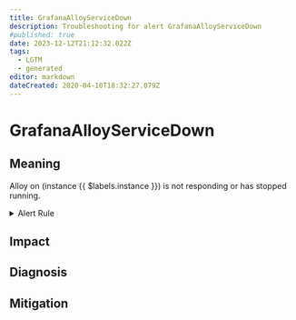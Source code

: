 ```yaml
---
title: GrafanaAlloyServiceDown
description: Troubleshooting for alert GrafanaAlloyServiceDown
#published: true
date: 2023-12-12T21:12:32.022Z
tags: 
  - LGTM
  - generated
editor: markdown
dateCreated: 2020-04-10T18:32:27.079Z
---
```


# GrafanaAlloyServiceDown

## Meaning
[//]: # "Short paragraph that explains what the alert means"
Alloy on (instance {{ $labels.instance }}) is not responding or has stopped running.

<details>
  <summary>Alert Rule</summary>

{{% rule "grafana-alloy/grafana-alloy-internal.yml" "GrafanaAlloyServiceDown" %}}

{{% comment %}}

```yaml
alert: GrafanaAlloyServiceDown
expr: 'count by (instance) (alloy_build_info) unless count by (instance) (alloy_build_info offset 2m)  '
for: 0m
labels:
    severity: critical
annotations:
    summary: Grafana Alloy service down (instance {{ $labels.instance }})
    description: |-
        Alloy on (instance {{ $labels.instance }}) is not responding or has stopped running.
          VALUE = {{ $value }}
          LABELS = {{ $labels }}
    runbook: https://github.com/srerun/prometheus-alerts/blob/main/content/runbooks/grafana-alloy-internal/GrafanaAlloyServiceDown.md

```

{{% /comment %}}

</details>


## Impact
[//]: # "What could / will happen if the alert is not addressed"



## Diagnosis
[//]: # "Steps to take to identify the cause of the problem"



## Mitigation
[//]: # "The steps necessary to resolve the alert"
